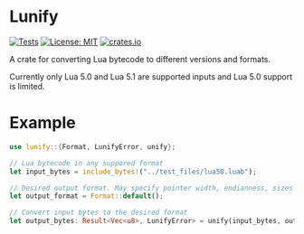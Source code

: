 # Lunify

[![Tests](https://github.com/ve5li/lunify/workflows/Tests/badge.svg)](https://github.com/ve5li/lunify/actions?query=workflow%3ATests)
[![License: MIT](https://img.shields.io/badge/License-MIT-green.svg)](https://opensource.org/licenses/MIT)
[![crates.io](https://img.shields.io/crates/v/lunify.svg)](https://crates.io/crates/lunify)

A crate for converting Lua bytecode to different versions and formats.

Currently only Lua 5.0 and Lua 5.1 are supported inputs and Lua 5.0 support is limited.

# Example
```rust
use lunify::{Format, LunifyError, unify};

// Lua bytecode in any suppored format
let input_bytes = include_bytes!("../test_files/lua50.luab");

// Desired output format. May specify pointer width, endianness, sizes of datatypes, ...
let output_format = Format::default();

// Convert input bytes to the desired format
let output_bytes: Result<Vec<u8>, LunifyError> = unify(input_bytes, output_format);
```
